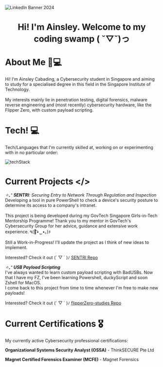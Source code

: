 ![LinkedIn Banner 2024](https://github.com/aenslei/aenslei/assets/120321170/c1e5a686-fd00-4a9c-8777-29aa25309b8f)

<h1 align="center">Hi! I'm Ainsley. Welcome to my coding swamp ( ˘▽˘)っ</h1>

# About Me 📝💻
Hi! I'm Ainsley Cabading, a Cybersecurity student in Singapore and aiming to study for a specialised degree in this field in the Singapore Institute of Technology.<br/><br/>
My interests mainly lie in penetration testing, digital forensics, malware reverse engineering and (most recently) cybersecurity hardware, like the Flipper Zero, with custom payload scripting.

# Tech! 💻
Tech/Languages that I'm currently skilled at, working on or experimenting with in no particular order:

![techStack](https://github.com/aenslei/aenslei/assets/120321170/186642ac-3d6a-4b4f-9a73-e9008a3020a1)

# Current Projects </>
_✧₊⁺ **SENTRI**: Securing Entry to Network Through Regulation and Inspection_ <br/>
Developing a tool in pure PowerShell to check a device's security posture to determine its access to a company's intranet. <br/><br/>
This project is being developed during my GovTech Singapore Girls-in-Tech Mentorship Programme! Thank you to my mentor in GovTech's Cybersecurity Group for her advice, guidance and extensive work experience. ٩(｡͡•‿•｡)۶ <br/><br/>
Still a Work-in-Progress! I'll update the project as I think of new ideas to implement. <br/>

Interested? Check it out (´ ▽ ` )ﾉ [SENTRI Repo](https://github.com/aenslei/SENTRI)

_✧₊⁺ **USB Payload Scripting**_ <br/>
I've always wanted to learn custom payload scripting with BadUSBs. Now that I have my FZ, I've been learning Powershell, duckyScript and soon Zshell for MacOS.<br/>
I come back to this project from time to time whenever I'm free to make new payloads! 

Interested? Check it out (´ ▽ ` )ﾉ [flipperZero-studies Repo](https://github.com/aenslei/flipperZero-studies)

# Current Certifications 🎖
My currently active Cybersecurity professional certifications:

**Organizational Systems Security Analyst (OSSA)** - ThinkSECURE Pte Ltd

**Magnet Certified Forensics Examiner (MCFE)** - Magnet Forensics
